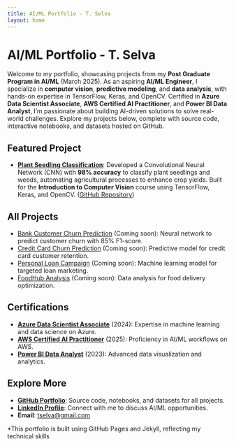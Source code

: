 ```yaml
---
title: AI/ML Portfolio - T. Selva
layout: home
---
```


# AI/ML Portfolio - T. Selva

Welcome to my portfolio, showcasing projects from my **Post Graduate Program in AI/ML** (March 2025). As an aspiring **AI/ML Engineer**, I specialize in **computer vision**, **predictive modeling**, and **data analysis**, with hands-on expertise in TensorFlow, Keras, and OpenCV. Certified in **Azure Data Scientist Associate**, **AWS Certified AI Practitioner**, and **Power BI Data Analyst**, I’m passionate about building AI-driven solutions to solve real-world challenges. Explore my projects below, complete with source code, interactive notebooks, and datasets hosted on GitHub.

## Featured Project

- **[Plant Seedling Classification](/projects/plant-seedling-classification)**: Developed a Convolutional Neural Network (CNN) with **98% accuracy** to classify plant seedlings and weeds, automating agricultural processes to enhance crop yields. Built for the **Introduction to Computer Vision** course using TensorFlow, Keras, and OpenCV. ([GitHub Repository](https://github.com/tselva-AIML/AI-ML-Portfolio/plant-seedling-classification))

## All Projects

- [Bank Customer Churn Prediction](/projects/bank-customer-churn) (Coming soon): Neural network to predict customer churn with 85% F1-score.
- [Credit Card Churn Prediction](/projects/credit-card-churn) (Coming soon): Predictive model for credit card customer retention.
- [Personal Loan Campaign](/projects/personal-loan) (Coming soon): Machine learning model for targeted loan marketing.
- [FoodHub Analysis](/projects/foodhub) (Coming soon): Data analysis for food delivery optimization.

## Certifications

- **[Azure Data Scientist Associate](https://learn.microsoft.com/en-us/credentials/certifications/azure-data-scientist/)** (2024): Expertise in machine learning and data science on Azure.
- **[AWS Certified AI Practitioner](https://aws.amazon.com/certification/certified-ai-practitioner/)** (2025): Proficiency in AI/ML workflows on AWS.
- **[Power BI Data Analyst](https://learn.microsoft.com/en-us/credentials/certifications/power-bi-data-analyst-associate/)** (2023): Advanced data visualization and analytics.

## Explore More

- **[GitHub Portfolio](https://github.com/tselva-AIML/AI-ML-Portfolio)**: Source code, notebooks, and datasets for all projects.
- **[LinkedIn Profile](https://www.linkedin.com/in/selvakumar-thirumalainambi)**: Connect with me to discuss AI/ML opportunities.
- **Email**: [tselva@gmail.com](mailto:tselva@gmail.com)

*This portfolio is built using GitHub Pages and Jekyll, reflecting my technical skills
